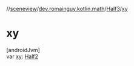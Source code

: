 //[sceneview](../../../index.md)/[dev.romainguy.kotlin.math](../index.md)/[Half3](index.md)/[xy](xy.md)

# xy

[androidJvm]\
var [xy](xy.md): [Half2](../-half2/index.md)
